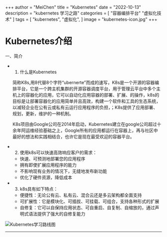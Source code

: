+++
author = "MeiChen"
title = "Kubernetes"
date = "2022-10-13"
description = "kubernetes 学习之路"
categories = [
    "容器编排平台"
    "虚拟化技术"
]
tags = [
    "kubernetes",
    "虚拟化",
]
image = "kubernetes-icon.jpg"
+++

# Kubernetes介绍

一、简介

- 1. 什么是Kubernetes

  简称K8s,用8代替8个字符“ubernerte”而成的速写，K8s是一个开源的容器编排平台，它是一个跨主机集群的开源容器调度平台，用于管理云平台中多个主机上的容器化的应用，它可以自动化应用容器的部署、扩展、的操作，k8s的目标是让部署容器化的应用简单并且高效，构建一个软件和工具的生态系统，以减轻企业在公有云或私有云运行应用程序的负担，；K8s提供了应用部署、规划，更新，维护的一种机制。

   K8s项目由Google公司在2014年启动，Kubernetes建立在google公司超过十余年阿运维经验基础之上，Google所有的应用都运行在容器上，再与社区中最好的想法和实践相结合，也许它是现在最受欢迎的容器平台。
- 2. 使用k8s可以快速高效响应客户的需求：
  - 快速、可预测地部署您的应用程序
  - 拥有即使扩展应用程序的能力
  - 不影响现有业务的情况下，无缝地发布新功能
  - 优化了硬件资源，降低成本

- 3. k8s具有如下特点：
  - 便捷性：无论公有云、私有云、混合云还是多云架构都全面支持
  - 可扩展性：它是模块化、可插拔、可挂载、可组合，支持各种形式的扩展
  - 自修复：它可以自保持应用状态、可自重启、自复制、自缩放的，通过声明式语法提供了强大的自修复能力

![Kubernetes学习路线图](hugo-theme-stack\exampleSite\content\post\kubernetes\kubernetes-学习路线图.png)

<!--more-->
---
